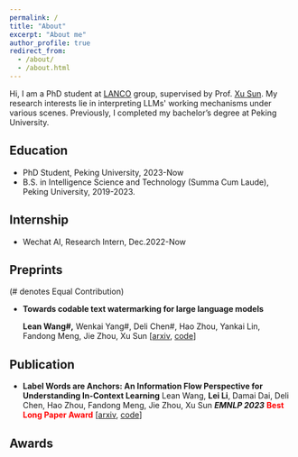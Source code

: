 ```yaml
---
permalink: /
title: "About"
excerpt: "About me"
author_profile: true
redirect_from: 
  - /about/
  - /about.html
---
```




Hi, I am a PhD student at [LANCO](https://lancopku.github.io) group, supervised by Prof. [Xu Sun](https://xusun26.github.io). My research interests lie in interpreting LLMs' working mechanisms under various scenes. Previously, I completed my bachelor’s degree at Peking University.



Education
------
+ PhD Student, Peking University, 2023-Now
+ B.S. in Intelligence Science and Technology (Summa Cum Laude), Peking University, 2019-2023.



## Internship

+ Wechat AI, Research Intern, Dec.2022-Now

  

## Preprints

(# denotes Equal Contribution)

- **Towards codable text watermarking for large language models**

  **Lean Wang#,** Wenkai Yang#, Deli Chen#, Hao Zhou, Yankai Lin, Fandong Meng, Jie Zhou, Xu Sun
  [[arxiv](https://arxiv.org/abs/2307.15992), [code](https://github.com/lancopku/codable-watermarking-for-llm)]



## Publication

- **Label Words are Anchors: An Information Flow Perspective for Understanding In-Context Learning**
  Lean Wang, **Lei Li**, Damai Dai, Deli Chen, Hao Zhou, Fandong Meng, Jie Zhou, Xu Sun
  ***EMNLP 2023*** **<span style="color: red;">Best Long Paper Award</span>** [[arxiv](https://arxiv.org/pdf/2305.14160.pdf), [code](https://github.com/lancopku/label-words-are-anchors)]



## Awards

